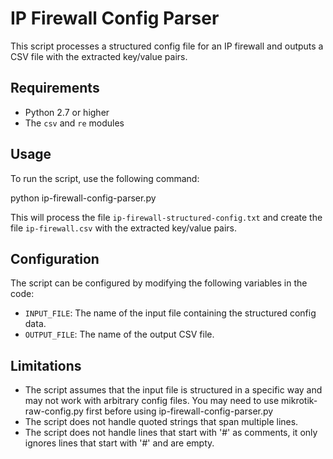 # IP Firewall Config Parser

This script processes a structured config file for an IP firewall and outputs a CSV file with the extracted key/value pairs.

## Requirements

- Python 2.7 or higher
- The `csv` and `re` modules

## Usage

To run the script, use the following command:

python ip-firewall-config-parser.py

This will process the file `ip-firewall-structured-config.txt` and create the file `ip-firewall.csv` with the extracted key/value pairs.

## Configuration

The script can be configured by modifying the following variables in the code:

- `INPUT_FILE`: The name of the input file containing the structured config data.
- `OUTPUT_FILE`: The name of the output CSV file.

## Limitations

- The script assumes that the input file is structured in a specific way and may not work with arbitrary config files. You may need to use mikrotik-raw-config.py first before using 
ip-firewall-config-parser.py
- The script does not handle quoted strings that span multiple lines.
- The script does not handle lines that start with '#' as comments, it only ignores lines that start with '#' and are empty.
